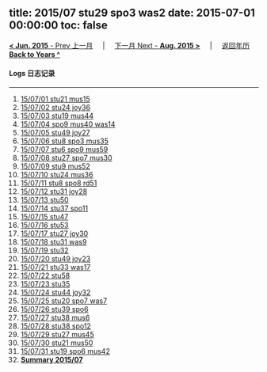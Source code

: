 title: 2015/07 stu29 spo3 was2
date: 2015-07-01 00:00:00
toc: false
---
[**< Jun. 2015** - Prev 上一月](/lifelogs/2015/06/index.html) &nbsp; &nbsp; | &nbsp; &nbsp; [下一月 Next - **Aug. 2015 >**](/lifelogs/2015/08/index.html) &nbsp; &nbsp; |  &nbsp; &nbsp; [返回年历 **Back to Years ^**](/pages/lifelogs/)
<br/>
#### Logs 日志记录
---
1. [15/07/01 stu21 mus15](/lifelogs/2015/07/d01.html)
2. [15/07/02 stu24 joy36](/lifelogs/2015/07/d02.html)
3. [15/07/03 stu19 mus44](/lifelogs/2015/07/d03.html)
4. [15/07/04 spo9 mus40 was14](/lifelogs/2015/07/d04.html)
5. [15/07/05 stu49 joy27](/lifelogs/2015/07/d05.html)
6. [15/07/06 stu8 spo3 mus35](/lifelogs/2015/07/d06.html)
7. [15/07/07 stu6 spo9 mus59](/lifelogs/2015/07/d07.html)
8. [15/07/08 stu27 spo7 mus30](/lifelogs/2015/07/d08.html)
9. [15/07/09 stu9 mus52](/lifelogs/2015/07/d09.html)
10. [15/07/10 stu24 mus36](/lifelogs/2015/07/d10.html)
11. [15/07/11 stu8 spo8 rd51](/lifelogs/2015/07/d11.html)
12. [15/07/12 stu31 joy28](/lifelogs/2015/07/d12.html)
13. [15/07/13 stu50](/lifelogs/2015/07/d13.html)
14. [15/07/14 stu37 spo11](/lifelogs/2015/07/d14.html)
15. [15/07/15 stu47](/lifelogs/2015/07/d15.html)
16. [15/07/16 stu53](/lifelogs/2015/07/d16.html)
17. [15/07/17 stu27 joy30](/lifelogs/2015/07/d17.html)
18. [15/07/18 stu31 was9](/lifelogs/2015/07/d18.html)
19. [15/07/19 stu32](/lifelogs/2015/07/d19.html)
20. [15/07/20 stu49 joy23](/lifelogs/2015/07/d20.html)
21. [15/07/21 stu33 was17](/lifelogs/2015/07/d21.html)
22. [15/07/22 stu58](/lifelogs/2015/07/d22.html)
23. [15/07/23 stu35](/lifelogs/2015/07/d23.html)
24. [15/07/24 stu44 joy32](/lifelogs/2015/07/d24.html)
25. [15/07/25 stu20 spo7 was7](/lifelogs/2015/07/d25.html)
26. [15/07/26 stu39 spo6](/lifelogs/2015/07/d26.html)
27. [15/07/27 stu38 mus6](/lifelogs/2015/07/d27.html)
28. [15/07/28 stu38 spo12](/lifelogs/2015/07/d28.html)
29. [15/07/29 stu27 mus45](/lifelogs/2015/07/d29.html)
30. [15/07/30 stu21 mus50](/lifelogs/2015/07/d30.html)
31. [15/07/31 stu19 spo6 mus42](/lifelogs/2015/07/d31.html)
32. [**Summary 2015/07**](/lifelogs/2015/07/time_stat.html)
